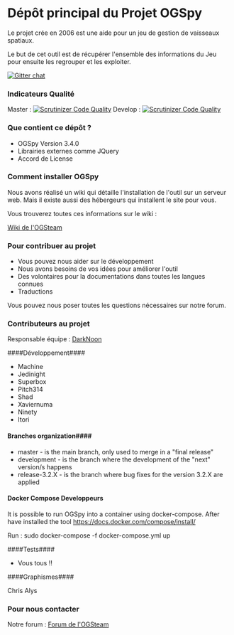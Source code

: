 # Dépôt principal du Projet OGSpy #

Le projet crée en 2006 est une aide pour un jeu de gestion de vaisseaux spatiaux.

Le but de cet outil est de récupérer l'ensemble des informations du Jeu pour ensuite les regrouper et les exploiter.

[![Gitter chat](https://badges.gitter.im/gitterHQ/gitter.png)](https://gitter.im/OGSteam/Support)

### Indicateurs Qualité ###

Master : [![Scrutinizer Code Quality](https://scrutinizer-ci.com/g/OGSteam/ogspy/badges/quality-score.png?b=master)](https://scrutinizer-ci.com/g/OGSteam/ogspy/?branch=master)
Develop : [![Scrutinizer Code Quality](https://scrutinizer-ci.com/g/OGSteam/ogspy/badges/quality-score.png?b=develop)](https://scrutinizer-ci.com/g/OGSteam/ogspy/?branch=develop)

### Que contient ce dépôt ? ###

* OGSpy Version 3.4.0
* Librairies externes comme JQuery
* Accord de License

### Comment installer OGSpy ###

Nous avons réalisé un wiki qui détaille l'installation de l'outil sur un serveur web. Mais il existe aussi des hébergeurs qui installent le site pour vous.

Vous trouverez toutes ces informations sur le wiki : 

[Wiki de l'OGSteam](http://wiki.ogsteam.fr/doku.php)

### Pour contribuer au projet ###

* Vous pouvez nous aider sur le développement
* Nous avons besoins de vos idées pour améliorer l'outil
* Des volontaires pour la documentations dans toutes les langues connues
* Traductions

Vous pouvez nous poser toutes les questions nécessaires sur notre forum.

### Contributeurs au projet ###

Responsable équipe : [DarkNoon](https://bitbucket.org/darknoon29)

####Développement####

* Machine
* Jedinight
* Superbox 
* Pitch314
* Shad
* Xaviernuma
* Ninety
* Itori

#### Branches organization####


* master - is the main branch, only used to merge in a "final release"
* development - is the branch where the development of the "next" version/s happens
* release-3.2.X - is the branch where bug fixes for the version 3.2.X are applied

#### Docker Compose Developpeurs ####

It is possible to run OGSpy into a container using docker-compose.
After have installed the tool https://docs.docker.com/compose/install/

Run : sudo docker-compose -f docker-compose.yml up

####Tests####

* Vous tous !!

####Graphismes####

 Chris Alys 

### Pour nous contacter ###

Notre forum : [Forum de l'OGSteam](http://forum.ogsteam.fr)
